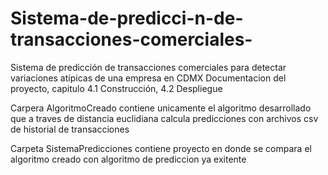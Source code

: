 # Sistema-de-predicci-n-de-transacciones-comerciales-
Sistema de predicción de transacciones comerciales para detectar variaciones atípicas de una empresa en CDMX
Documentacion del proyecto, capitulo 4.1 Construcción, 4.2  Despliegue

Carpera AlgoritmoCreado contiene unicamente el algoritmo desarrollado que a traves de distancia euclidiana calcula predicciones con archivos csv de historial de transacciones

Carpeta SistemaPredicciones contiene proyecto en donde se compara el algoritmo creado con algoritmo de prediccion ya exitente
